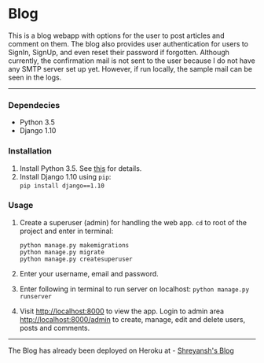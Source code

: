 Blog
====

This is a blog webapp with options for the user to post articles and comment on them.
The blog also provides user authentication for users to SignIn, SignUp, and even reset their password if forgotten. Although currently, the confirmation mail is not sent to the user because I do not have any SMTP server set up yet. However, if run locally, the sample mail can be seen in the logs. 

------

### Dependecies
* Python 3.5
* Django 1.10

### Installation
1. Install Python 3.5. See [this](https://www.python.org/downloads/ "Python 3.5") for details.
2. Install Django 1.10 using `pip`:  
   `pip install django==1.10`

### Usage
1. Create a superuser (admin) for handling the web app. `cd` to root of the project and enter in terminal:
   ```
   python manage.py makemigrations
   python manage.py migrate
   python manage.py createsuperuser
   ```
2. Enter your username, email and password.

3. Enter following in terminal to run server on localhost:
   `python manage.py runserver`

4. Visit [http://localhost:8000](http://localhost:8000) to view the app. Login to admin area [http://localhost:8000/admin](http://localhost:8000/admin) to create, manage, edit and delete users, posts and comments. 

------
The Blog has already been deployed on Heroku at - [Shreyansh's Blog](https://shreyansh26blog.herokuapp.com/ "Blog") 
